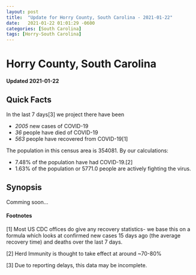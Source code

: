 ```yaml
---
layout: post
title:  "Update for Horry County, South Carolina - 2021-01-22"
date:   2021-01-22 01:01:29 -0600
categories: [South Carolina]
tags: [Horry-South Carolina]
---
```


# Horry County, South Carolina
#### Updated 2021-01-22

## Quick Facts

In the last 7 days[3] we project there have been
- *2005* new cases of COVID-19
- *36* people have died of COVID-19
- *563* people have recovered from COVID-19[1]

The population in this census area is 354081. By our calculations:
- 7.48% of the population have had COVID-19.[2]
- 1.63% of the population or 5771.0 people are actively fighting the virus.

## Synopsis

Comming soon...


#### Footnotes

[1] Most US CDC offices do give any recovery statistics- we base this on a formula which looks at confirmed new cases
15 days ago (the average recovery time) and deaths over the last 7 days.

[2] Herd Immunity is thought to take effect at around ~70-80%

[3] Due to reporting delays, this data may be incomplete.
 
    